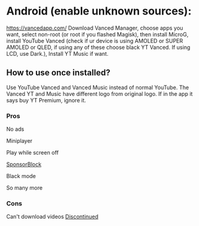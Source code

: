 # Android (enable unknown sources): 
https://vancedapp.com/
Download Vanced Manager, choose apps you want, select non-root (or root if you flashed Magisk), then install MicroG, install YouTube Vanced (check if ur device is using AMOLED or SUPER AMOLED or QLED, if using any of these choose black YT Vanced. If using LCD, use Dark.), Install YT Music if want. 
## How to use once installed?
Use YouTube Vanced and Vanced Music instead of normal YouTube. The Vanced YT and Music have different logo from original logo. If in the app it says buy YT Premium, ignore it.
### Pros
No ads

Miniplayer

Play while screen off

[SponsorBlock](https://github.com/PXBT/ULTIMATE-UNIVERSAL-CHEATSHEET/blob/master/YouTube/SponsorBlock.md)

Black mode

So many more
### Cons
Can't download videos
[Discontinued](https://www.androidpolice.com/vanced-developers-issue-statement-addressing-wild-rumors-about-the-apps-demise/)
